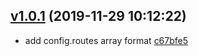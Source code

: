 <a name="v1.0.1"></a>
## [v1.0.1](/compare/bde56cf813b28c28f4db2e0c2547b8fb6499dd8f...v1.0.1) (2019-11-29 10:12:22)

- add config.routes array format  [c67bfe5](/commit/c67bfe5)


